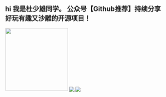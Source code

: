  ## hi 我是杜少雄同学。 公众号【Github推荐】持续分享好玩有趣又沙雕的开源项目！
 
<img height="200px"   src="https://github-readme-stats.vercel.app/api?hide_title=true&cache_seconds=1800&username=shaoxiongdu&hide_border=false&show_icons=true&include_all_commits=true&count_private=true&theme=buefy&locale=cn&line_height=20" />


<a href="https://github-readme-stats.vercel.app/api/top-langs/?username=shaoxiongdu">
  <img align="center" src="https://github-readme-stats.vercel.app/api/top-langs/?compact=layout&username=shaoxiongdu&hide_title=true&hide_border=false&line_height=20&theme=flag-india&locale=cn" />
</a>
<a href="https://github-readme-stats.vercel.app/api/wakatime?username=shaoxiongdu">
  <img align="center" src="https://github-readme-stats.vercel.app/api/wakatime?username=shaoxiongdu&layout=compact" />
</a>
